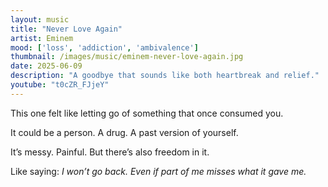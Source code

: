 ```yaml
---
layout: music
title: "Never Love Again"
artist: Eminem
mood: ['loss', 'addiction', 'ambivalence']
thumbnail: /images/music/eminem-never-love-again.jpg
date: 2025-06-09
description: "A goodbye that sounds like both heartbreak and relief."
youtube: "t0cZR_FJjeY"
---
```


This one felt like letting go of something that once consumed you.

It could be a person. A drug. A past version of yourself.

It’s messy. Painful. But there’s also freedom in it.

Like saying: *I won’t go back. Even if part of me misses what it gave me.*
